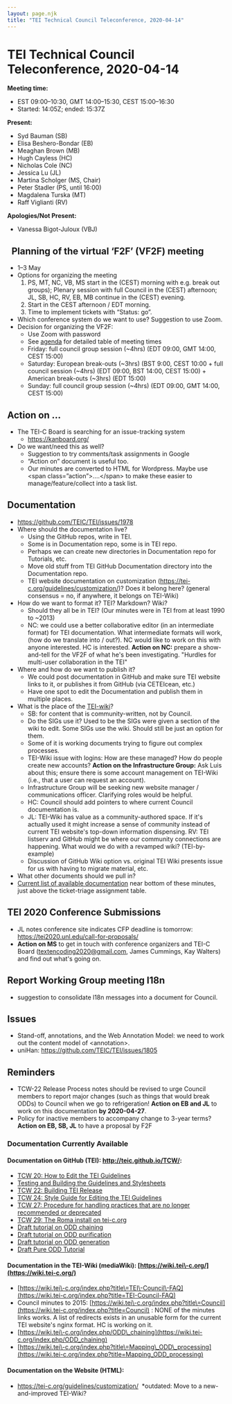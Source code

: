 ```yaml
---
layout: page.njk
title: "TEI Technical Council Teleconference, 2020-04-14"
---
```

# TEI Technical Council Teleconference, 2020-04-14
**Meeting time:**


* EST 09:00–10:30, GMT 14:00–15:30, CEST 15:00–16:30
* Started: 14:05Z; ended: 15:37Z


**Present:**
* Syd Bauman (SB)
* Elisa Beshero\-Bondar (EB)
* Meaghan Brown (MB)
* Hugh Cayless (HC)
* Nicholas Cole (NC)
* Jessica Lu (JL)
* Martina Scholger (MS, Chair)
* Peter Stadler (PS, until 16:00\)
* Magdalena Turska (MT)
* Raff Viglianti (RV)


**Apologies/Not Present:**
* Vanessa Bigot\-Juloux (VBJ)


 
Planning of the virtual ‘F2F’ (VF2F) meeting
--------------------------------------------


* 1–3 May
* Options for organizing the meeting
	1. PS, MT, NC, VB, MS start in the (CEST) morning with e.g. break out groups); Plenary session with full Council in the (CEST) afternoon; JL, SB, HC, RV, EB, MB continue in the (CEST) evening.
	2. Start in the CEST afternoon / EDT morning.
	3. Time to implement tickets with “Status: go”.
* Which conference system do we want to use? Suggestion to use Zoom.
* Decision for organizing the VF2F:
	+ Use Zoom with password
	+ See [agenda](https://docs.google.com/document/d/1tIA1pWABSJlL9KfCwK6t6zwVXm762LNAbvs45YU5Pww/edit#) for detailed table of meeting times
	+ Friday: full council group session (\~4hrs) (EDT 09:00, GMT 14:00, CEST 15:00\)
	+ Saturday: European break\-outs (\~3hrs) (BST 9:00, CEST 10:00 \+ full council session (\~4hrs) (EDT 09:00, BST 14:00, CEST 15:00\) \+ American break\-outs (\~3hrs) (EDT 15:00\)
	+ Sunday: full council group session (\~4hrs) (EDT 09:00, GMT 14:00, CEST 15:00\)


Action on ...
-------------


* The TEI\-C Board is searching for an issue\-tracking system
	+ <https://kanboard.org/>
* Do we want/need this as well?
	+ Suggestion to try comments/task assignments in Google
	+ “Action on” document is useful too.
	+ Our minutes are converted to HTML for Wordpress. Maybe use \<span class\=”action”\>....\</span\> to make these easier to manage/feature/collect into a task list.


Documentation
-------------


* <https://github.com/TEIC/TEI/issues/1978>
* Where should the documentation live?
	+ Using the GitHub repos, write in TEI.
	+ Some is in Documentation repo, some is in TEI repo.
	+ Perhaps we can create new directories in Documentation repo for Tutorials, etc.
	+ Move old stuff from TEI GitHub Documentation directory into the Documentation repo.
	+ TEI website documentation on customization ([https://tei\-c.org/guidelines/customization/](https://tei-c.org/guidelines/customization/))? Does it belong here? (general consensus \= no, if anywhere, it belongs on TEI\-Wiki)
* How do we want to format it? TEI? Markdown? Wiki?
	+ Should they all be in TEI? (Our minutes were in TEI from at least 1990 to \~2013\)
	+ NC: we could use a better collaborative editor (in an intermediate format) for TEI documentation. What intermediate formats will work, (how do we translate into / out?). NC would like to work on this with anyone interested. HC is interested. **Action on NC:** prepare a show\-and\-tell for the VF2F of what he's been investigating. "Hurdles for multi\-user collaboration in the TEI"
* Where and how do we want to publish it?
	+ We could post documentation in GitHub and make sure TEI website links to it, or publishes it from GitHub (via CETEIcean, etc.)
	+ Have one spot to edit the Documentation and publish them in multiple places.
* What is the place of the [TEI\-wiki](https://wiki.tei-c.org/index.php?title=Main_Page)?
	+ SB: for content that is community\-written, not by Council.
	+ Do the SIGs use it? Used to be the SIGs were given a section of the wiki to edit. Some SIGs use the wiki. Should still be just an option for them.
	+ Some of it is working documents trying to figure out complex processes.
	+ TEI\-Wiki issue with logins: How are these managed? How do people create new accounts? **Action on the Infrastructure Group:** Ask Luis about this; ensure there is some account management on TEI\-Wiki (i.e., that a user can request an account).
	+ Infrastructure Group will be seeking new website manager / communications officer. Clarifying roles would be helpful.
	+ HC: Council should add pointers to where current Council documentation is.
	+ JL: TEI\-Wiki has value as a community\-authored space. If it's actually used it might increase a sense of community instead of current TEI website's top\-down information dispensing. RV: TEI listserv and GitHub might be where our community connections are happening. What would we do with a revamped wiki? (TEI\-by\-example)
	+ Discussion of GitHub Wiki option vs. original TEI Wiki presents issue for us with having to migrate material, etc.
* What other documents should we pull in?
* [Current list of available documentation](#documentation) near bottom of these minutes, just above the ticket\-triage assignment table.


TEI 2020 Conference Submissions
-------------------------------


* JL notes conference site indicates CFP deadline is tomorrow: [https://tei2020\.unl.edu/call\-for\-proposals/](https://tei2020.unl.edu/call-for-proposals/)
* **Action on MS** to get in touch with conference organizers and TEI\-C Board ([textencoding2020@gmail.com](mailto:textencoding2020@gmail.com), James Cummings, Kay Walters) and find out what's going on.


Report Working Group meeting I18n
---------------------------------


* suggestion to consolidate l18n messages into a document for Council.


Issues
------


* Stand\-off, annotations, and the Web Annotation Model: we need to work out the content model of \<annotation\>.
* uniHan: <https://github.com/TEIC/TEI/issues/1805>


Reminders
---------


* TCW\-22 Release Process notes should be revised to urge Council members to report major changes (such as things that would break ODDs) to Council when we go to refrigeration! **Action on EB and JL** to work on this documentation **by 2020\-04\-27**.
* Policy for inactive members to accompany change to 3\-year terms? **Action on EB, SB, JL** to have a proposal by F2F


### Documentation Currently Available


#### Documentation on GitHub (TEI): <http://teic.github.io/TCW/>:


* [TCW 20: How to Edit the TEI Guidelines](http://teic.github.io/TCW/tcw20.html)
* [Testing and Building the Guidelines and Stylesheets](http://teic.github.io/TCW/testing_and_building.html)
* [TCW 22: Building TEI Release](http://teic.github.io/TCW/tcw22.html)
* [TCW 24: Style Guide for Editing the TEI Guidelines](http://teic.github.io/TCW/tcw24.html)
* [TCW 27: Procedure for handling practices that are no longer recommended or deprecated](http://teic.github.io/TCW/tcw27.html)
* [TCW 29: The Roma install on tei\-c.org](http://teic.github.io/TCW/tcw29.html)
* [Draft tutorial on ODD chaining](http://teic.github.io/TCW/howtoChain.html)
* [Draft tutorial on ODD purification](http://teic.github.io/TCW/purifyDoc.html)
* [Draft tutorial on ODD generation](http://teic.github.io/TCW/howtoGenerate.html)
* [Draft Pure ODD Tutorial](http://teic.github.io/TCW/pureODDtutorial.html)


#### Documentation in the TEI\-Wiki (mediaWiki): [https://wiki.tei\-c.org/](https://wiki.tei-c.org/)


* [https://wiki.tei\-c.org/index.php?title\=TEI\-Council\-FAQ](https://wiki.tei-c.org/index.php?title=TEI-Council-FAQ)
* Council minutes to 2015: [https://wiki.tei\-c.org/index.php?title\=Council](https://wiki.tei-c.org/index.php?title=Council) : NONE of the minutes links works. A list of redirects exists in an unusable form for the current TEI website's nginx format. HC is working on it.
* [https://wiki.tei\-c.org/index.php/ODD\_chaining](https://wiki.tei-c.org/index.php/ODD_chaining)
* [https://wiki.tei\-c.org/index.php?title\=Mapping\_ODD\_processing](https://wiki.tei-c.org/index.php?title=Mapping_ODD_processing)


#### Documentation on the Website (HTML):


* [https://tei\-c.org/guidelines/customization/](https://tei-c.org/guidelines/customization/)  \*outdated: Move to a new\-and\-improved TEI\-Wiki?


